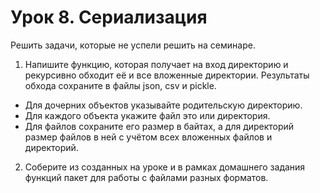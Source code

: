 # Урок 8. Сериализация
Решить задачи, которые не успели решить на семинаре.
1. Напишите функцию, которая получает на вход директорию и рекурсивно
обходит её и все вложенные директории. Результаты обхода сохраните в
файлы json, csv и pickle.
* Для дочерних объектов указывайте родительскую директорию.
* Для каждого объекта укажите файл это или директория.
* Для файлов сохраните его размер в байтах, а для директорий размер
файлов в ней с учётом всех вложенных файлов и директорий.
2. Соберите из созданных на уроке и в рамках домашнего задания функций
пакет для работы с файлами разных форматов.